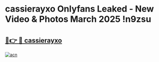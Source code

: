 # cassierayxo Onlyfans Leaked - New Video & Photos March 2025 !n9zsu

# <h2><a href="https://lfvcl6.iuczelnia.edu.pl?title=cassierayxo&ref=n9zsu">🔗👉 🔴 cassierayxo</a></h2>

[![acn](https://github.com/user-attachments/assets/0f9c940e-d8b0-45ae-aac7-cd30a18b3e1c)](https://lfvcl6.iuczelnia.edu.pl?title=cassierayxo&ref=n9zsu)

